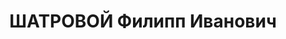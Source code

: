 ---
title: ШАТРОВОЙ Филипп Иванович
description: "1908 р., м. Ніжин Чернігівської обл., українець, із робітників, освіта\
  \ початкова. Проживав у м. Полтава. Військовослужбовець. \n  Заарештований 8 жовтня\
  \ 1937 р. Засуджений Верховним Судом СРСР 4 січня 1938 р. за ст. ст. 54-1, 54-8,\
  \ 54-11 КК УРСР до розстрілу з конфіскацією особистого майна. Вирок виконано 5 січня\
  \ 1938 р. у м. Харків. \n  Реабілітований Верховним Судом СРСР 29 березня 1958 р."
---